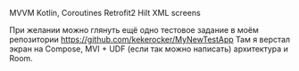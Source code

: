 MVVM
Kotlin, Coroutines
Retrofit2
Hilt
XML screens

При желании можно глянуть ещё одно тестовое задание в моём репозитории https://github.com/kekerocker/MyNewTestApp
Там я верстал экран на Compose, MVI + UDF (если так можно написать) архитектура и Room.
